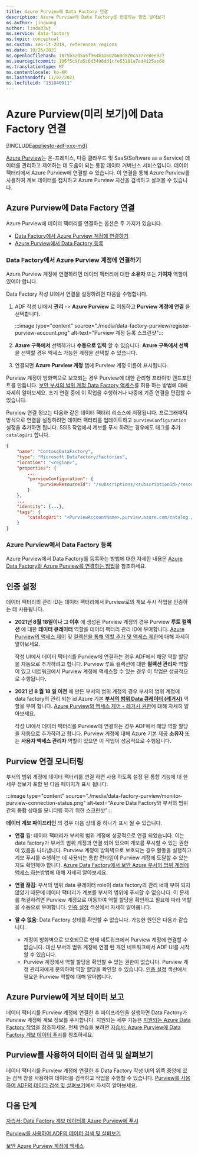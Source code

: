 ```yaml
---
title: Azure Purview에 Data Factory 연결
description: Azure Purview에 Data Factory를 연결하는 방법 알아보기
ms.author: jingwang
author: linda33wj
ms.service: data-factory
ms.topic: conceptual
ms.custom: seo-lt-2019, references_regions
ms.date: 10/25/2021
ms.openlocfilehash: 1875b32d5a5f964b3a602b60d820ca377e0ee927
ms.sourcegitcommit: 106f5c9fa5c6d3498dd1cfe63181a7ed4125ae6d
ms.translationtype: MT
ms.contentlocale: ko-KR
ms.lasthandoff: 11/02/2021
ms.locfileid: "131040911"
---
```

# <a name="connect-data-factory-to-azure-purview-preview"></a>Azure Purview(미리 보기)에 Data Factory 연결

[!INCLUDE[appliesto-adf-xxx-md](includes/appliesto-adf-xxx-md.md)]

[Azure Purview](../purview/overview.md)는 온-프레미스, 다중 클라우드 및 SaaS(Software as a Service) 데이터를 관리하고 제어하는 데 도움이 되는 통합 데이터 거버넌스 서비스입니다. 데이터 팩터리에서 Azure Purview에 연결할 수 있습니다. 이 연결을 통해 Azure Purview를 사용하여 계보 데이터를 캡처하고 Azure Purview 자산을 검색하고 살펴볼 수 있습니다.

## <a name="connect-data-factory-to-azure-purview"></a>Azure Purview에 Data Factory 연결

Azure Purview에 데이터 팩터리를 연결하는 옵션은 두 가지가 있습니다.

- [Data Factory에서 Azure Purview 계정에 연결하기](#connect-to-azure-purview-account-in-data-factory)
- [Azure Purview에서 Data Factory 등록](#register-data-factory-in-azure-purview)

### <a name="connect-to-azure-purview-account-in-data-factory"></a>Data Factory에서 Azure Purview 계정에 연결하기

Azure Purview 계정에 연결하려면 데이터 팩터리에 대한 **소유자** 또는 **기여자** 역할이 있어야 합니다.

Data Factory 작성 UI에서 연결을 설정하려면 다음을 수행합니다.

1. ADF 작성 UI에서 **관리** -> **Azure Purview** 로 이동하고 **Purview 계정에 연결** 을 선택합니다. 

    :::image type="content" source="./media/data-factory-purview/register-purview-account.png" alt-text="Purview 계정 등록 스크린샷":::

2. **Azure 구독에서** 선택하거나 **수동으로 입력** 할 수 있습니다. **Azure 구독에서 선택** 을 선택할 경우 액세스 가능한 계정을 선택할 수 있습니다.

3. 연결되면 **Azure Purview 계정** 탭에 Purview 계정 이름이 표시됩니다.

Purview 계정이 방화벽으로 보호되는 경우 Purview에 대한 관리형 프라이빗 엔드포인트를 만듭니다. [보안 부서의 범위 계정 Data Factory 액세스](how-to-access-secured-purview-account.md)를 허용 하는 방법에 대해 자세히 알아보세요. 초기 연결 중에 이 작업을 수행하거나 나중에 기존 연결을 편집할 수 있습니다.

Purview 연결 정보는 다음과 같은 데이터 팩터리 리소스에 저장됩니다. 프로그래매틱 방식으로 연결을 설정하려면 데이터 팩터리를 업데이트하고 `purviewConfiguration` 설정을 추가하면 됩니다. SSIS 작업에서 계보를 푸시 하려는 경우에도 태그를 추가 `catalogUri` 합니다.

```json
{
    "name": "ContosoDataFactory",
    "type": "Microsoft.DataFactory/factories",
    "location": "<region>",
    "properties": {
        ...
        "purviewConfiguration": {
            "purviewResourceId": "/subscriptions/<subscriptionId>/resourceGroups/<resourceGroupname>/providers/Microsoft.Purview/accounts/<PurviewAccountName>"
        }
    },
    ...
    "identity": {...},
    "tags": {
        "catalogUri": "<PurviewAccountName>.purview.azure.com/catalog //Note: used for SSIS lineage only"
    }
}
```

### <a name="register-data-factory-in-azure-purview"></a>Azure Purview에서 Data Factory 등록

Azure Purview에서 Data Factory를 등록하는 방법에 대한 자세한 내용은 [Azure Data Factory와 Azure Purview를 연결하는 방법](../purview/how-to-link-azure-data-factory.md)을 참조하세요.

## <a name="set-up-authentication"></a>인증 설정

데이터 팩터리의 관리 ID는 데이터 팩터리에서 Purview로의 계보 푸시 작업을 인증하는 데 사용됩니다. 

- **2021년 8월 18일이나 그 이후** 에 생성된 Purview 계정의 경우 Purview **루트 컬렉션** 에 대한 **데이터 큐레이터** 역할을 데이터 팩터리 관리 ID에 부여합니다. [Azure Purview의 액세스 제어](../purview/catalog-permissions.md) 및 [컬렉션을 통해 역할 추가 및 액세스 제한](../purview/how-to-create-and-manage-collections.md#add-roles-and-restrict-access-through-collections)에 대해 자세히 알아보세요.

    작성 UI에서 데이터 팩터리를 Purview에 연결하는 경우 ADF에서 해당 역할 할당을 자동으로 추가하려고 합니다. Purview 루트 컬렉션에 대한 **컬렉션 관리자** 역할이 있고 네트워크에서 Purview 계정에 액세스할 수 있는 경우 이 작업은 성공적으로 수행됩니다.

- **2021 년 8 월 18 일 이전** 에 만든 부서의 범위 계정의 경우 부서의 범위 계정에 data factory의 관리 되는 id Azure 기본 [**부서의 범위 Data 큐레이터 (레거시)**](../role-based-access-control/built-in-roles.md#purview-data-curator-legacy) 역할을 부여 합니다. [Azure Purview의 액세스 제어 - 레거시 권한](../purview/catalog-permissions.md#legacy-permission-guide)에 대해 자세히 알아보세요.

    작성 UI에서 데이터 팩터리를 Purview에 연결하는 경우 ADF에서 해당 역할 할당을 자동으로 추가하려고 합니다. Purview 계정에 대해 Azure 기본 제공 **소유자** 또는 **사용자 액세스 관리자** 역할이 있으면 이 작업이 성공적으로 수행됩니다.

## <a name="monitor-purview-connection"></a>Purview 연결 모니터링

부서의 범위 계정에 데이터 팩터리를 연결 하면 사용 하도록 설정 된 통합 기능에 대 한 세부 정보가 포함 된 다음 페이지가 표시 됩니다.

:::image type="content" source="./media/data-factory-purview/monitor-purview-connection-status.png" alt-text="Azure Data Factory와 부서의 범위 간의 통합 상태를 모니터링 하기 위한 스크린샷":::

**데이터 계보 파이프라인** 의 경우 다음 상태 중 하나가 표시 될 수 있습니다.

- **연결** 됨: 데이터 팩터리가 부서의 범위 계정에 성공적으로 연결 되었습니다. 이는 data factory가 부서의 범위 계정과 연결 되어 있으며 계보를 푸시할 수 있는 권한이 있음을 나타냅니다. Purview 계정이 방화벽으로 보호되는 경우 활동을 실행하고 계보 푸시를 수행하는 데 사용되는 통합 런타임이 Purview 계정에 도달할 수 있는지도 확인해야 합니다. [Azure Data Factory에서 보안 Azure 부서의 범위 계정에 액세스 하는](how-to-access-secured-purview-account.md)방법에 대해 자세히 알아보세요.
- **연결 끊김**: 부서의 범위 data 큐레이터 role이 data factory의 관리 id에 부여 되지 않았기 때문에 데이터 팩터리가 계보를 부서의 범위에 푸시할 수 없습니다. 이 문제를 해결하려면 Purview 계정으로 이동하여 역할 할당을 확인하고 필요에 따라 역할을 수동으로 부여합니다. [인증 설정](#set-up-authentication) 섹션에서 자세히 알아봅니다.
- **알 수 없음**: Data Factory 상태를 확인할 수 없습니다. 가능한 원인은 다음과 같습니다.

    - 계정이 방화벽으로 보호되므로 현재 네트워크에서 Purview 계정에 연결할 수 없습니다. 대신 부서의 범위 계정에 연결 된 개인 네트워크에서 ADF UI를 시작할 수 있습니다.
    - Purview 계정에서 역할 할당을 확인할 수 있는 권한이 없습니다. Purview 계정 관리자에게 문의하여 역할 할당을 확인할 수 있습니다. [인증 설정](#set-up-authentication) 섹션에서 필요한 Purview 역할에 대해 알아봅니다.

## <a name="report-lineage-data-to-azure-purview"></a>Azure Purview에 계보 데이터 보고

데이터 팩터리를 Purview 계정에 연결한 후 파이프라인을 실행하면 Data Factory가 Purview 계정에 계보 정보를 푸시합니다. 지원되는 세부 기능은 [지원되는 Azure Data Factory 작업](../purview/how-to-link-azure-data-factory.md#supported-azure-data-factory-activities)을 참조하세요. 전체 연습을 보려면 [자습서: Azure Purview에 Data Factory 계보 데이터 푸시](tutorial-push-lineage-to-purview.md)를 참조하세요.

## <a name="discover-and-explore-data-using-purview"></a>Purview를 사용하여 데이터 검색 및 살펴보기

데이터 팩터리를 Purview 계정에 연결한 후 Data Factory 작성 UI의 위쪽 중앙에 있는 검색 창을 사용하여 데이터를 검색하고 작업을 수행할 수 있습니다. [Purview를 사용하여 ADF의 데이터 검색 및 살펴보기](how-to-discover-explore-purview-data.md)에서 자세히 알아보세요.

## <a name="next-steps"></a>다음 단계

[자습서: Data Factory 계보 데이터를 Azure Purview에 푸시](tutorial-push-lineage-to-purview.md)

[Purview를 사용하여 ADF의 데이터 검색 및 살펴보기](how-to-discover-explore-purview-data.md)

[보안 Azure Purview 계정에 액세스](how-to-access-secured-purview-account.md)
